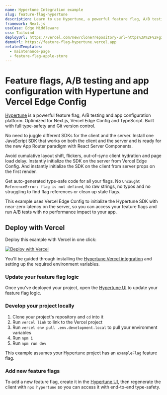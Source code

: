 ```yaml
---
name: Hypertune Integration example
slug: feature-flag-hypertune
description: Learn to use Hypertune, a powerful feature flag, A/B testing and app configuration platform.
framework: Next.js
useCase: Edge Middleware
css: Tailwind
deployUrl: https://vercel.com/new/clone?repository-url=https%3A%2F%2Fgithub.com%2Fhypertunehq%2Fvercel-examples-fork%2Ftree%2Fmain%2Fedge-middleware%2Ffeature-flag-hypertune&env=NEXT_PUBLIC_HYPERTUNE_TOKEN,EDGE_CONFIG,EDGE_CONFIG_HYPERTUNE_ITEM_KEY&envDescription=Environment%20variables%20needed%20to%20use%20Hypertune%20with%20Vercel%20Edge%20Config&envLink=https%3A%2F%2Fdocs.hypertune.com%2Fgetting-started%2Fvercel-quickstart&project-name=feature-flag-hypertune&repository-name=feature-flag-hypertune&demo-title=Hypertune%20with%20Vercel%20Edge%20Config&demo-description=Use%20Hypertune%20with%20Vercel%20Edge%20Config&demo-url=https%3A%2F%2Ffeature-flag-hypertune.vercel.app%2F&demo-image=https%3A%2F%2Ffeature-flag-hypertune.vercel.app%2Fdemo.png&integration-ids=oac_naLXREDG2o9KihTGYBVz9fVl
demoUrl: https://feature-flag-hypertune.vercel.app
relatedTemplates:
  - maintenance-page
  - feature-flag-apple-store
---
```


# Feature flags, A/B testing and app configuration with Hypertune and Vercel Edge Config

[Hypertune](https://www.hypertune.com/) is a powerful feature flag, A/B testing and app configuration platform. Optimized for Next.js, Vercel Edge Config and TypeScript. Built with full type-safety and Git version control.

No need to juggle different SDKs for the client and the server. Install one JavaScript SDK that works on both the client and the server and is ready for the new App Router paradigm with React Server Components.

Avoid cumulative layout shift, flickers, out-of-sync client hydration and page load delay. Instantly initialize the SDK on the server from Vercel Edge Config. And instantly initialize the SDK on the client from server props on the first render.

Get auto-generated type-safe code for all your flags. No `Uncaught ReferenceError: flag is not defined`, no raw strings, no typos and no struggling to find flag references or clean up stale flags.

This example uses Vercel Edge Config to initialize the Hypertune SDK with near-zero latency on the server, so you can access your feature flags and run A/B tests with no performance impact to your app.

## Deploy with Vercel

Deploy this example with Vercel in one click:

[![Deploy with Vercel](https://vercel.com/button)](https://vercel.com/new/clone?repository-url=https%3A%2F%2Fgithub.com%2Fhypertunehq%2Fvercel-examples-fork%2Ftree%2Fmain%2Fedge-middleware%2Ffeature-flag-hypertune&env=NEXT_PUBLIC_HYPERTUNE_TOKEN,EDGE_CONFIG,EDGE_CONFIG_HYPERTUNE_ITEM_KEY&envDescription=Environment%20variables%20needed%20to%20use%20Hypertune%20with%20Vercel%20Edge%20Config&envLink=https%3A%2F%2Fdocs.hypertune.com%2Fgetting-started%2Fvercel-quickstart&project-name=feature-flag-hypertune&repository-name=feature-flag-hypertune&demo-title=Hypertune%20with%20Vercel%20Edge%20Config&demo-description=Use%20Hypertune%20with%20Vercel%20Edge%20Config&demo-url=https%3A%2F%2Ffeature-flag-hypertune.vercel.app%2F&demo-image=https%3A%2F%2Ffeature-flag-hypertune.vercel.app%2Fdemo.png&integration-ids=oac_naLXREDG2o9KihTGYBVz9fVl)

You'll be guided through installing the [Hypertune Vercel integration](https://vercel.com/integrations/hypertune) and setting up the required environment variables.

### Update your feature flag logic

Once you've deployed your project, open the [Hypertune UI](https://app.hypertune.com/) to update your feature flag logic.

### Develop your project locally

1. Clone your project's repository and `cd` into it
2. Run `vercel link` to link to the Vercel project
3. Run `vercel env pull .env.development.local` to pull your environment variables
4. Run `npm i`
5. Run `npm run dev`

This example assumes your Hypertune project has an `exampleFlag` feature flag.

### Add new feature flags

To add a new feature flag, create it in the [Hypertune UI](https://app.hypertune.com/), then regenerate the client with `npx hypertune` so you can access it with end-to-end type-safety.
